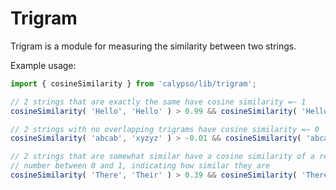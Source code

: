 # Trigram

Trigram is a module for measuring the similarity between two strings.

Example usage:

```js
import { cosineSimilarity } from 'calypso/lib/trigram';

// 2 strings that are exactly the same have cosine similarity =~ 1
cosineSimilarity( 'Hello', 'Hello' ) > 0.99 && cosineSimilarity( 'Hello', 'Hello' ) < 1.01

// 2 strings with no overlapping trigrams have cosine similarity =~ 0
cosineSimilarity( 'abcab', 'xyzyz' ) > -0.01 && cosineSimilarity( 'abcab', 'xyzyz' ) < 0.01

// 2 strings that are somewhat similar have a cosine similarity of a real
// number between 0 and 1, indicating how similar they are
cosineSimilarity( 'There', 'Their' ) > 0.39 && cosineSimilarity( 'There', 'Their' ) < 0.41
```

